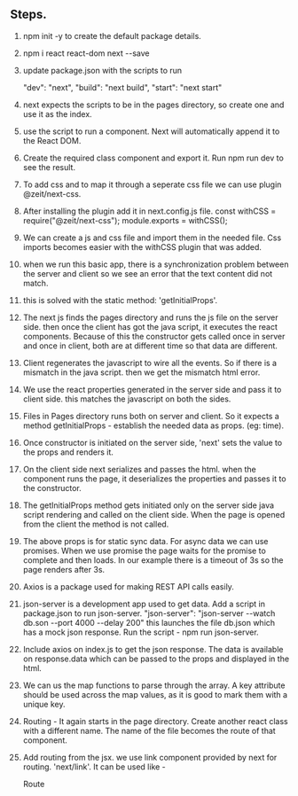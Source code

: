 ## Steps.

1. npm init -y 
to create the default package details.

2. npm i react react-dom next --save

3. update package.json with the scripts to run

    "dev": "next",
    "build": "next build",
    "start": "next start"

4. next expects the scripts to be in the pages directory, so create one and use it as the index.

5. use the script to run a component. Next will automatically append it to the React DOM.

6. Create the required class component and export it. Run npm run dev to see the result.

7. To add css and to map it through a seperate css file we can use plugin @zeit/next-css.

8. After installing the plugin add it in next.config.js file.
        const withCSS = require("@zeit/next-css");
        module.exports = withCSS();

9. We can create a js and css file and import them in the needed file. Css imports becomes easier with the withCSS plugin that was added.

10. when we run this basic app, there is a synchronization problem between the server and client so we see an error that the text content did not match.

11. this is solved with the static method: 'getInitialProps'.

12. The next js finds the pages directory and runs the js file on the server side. then once the client has got the java script, it executes the react components. Because of this the constructor gets called once in server and once in client, both are at different time so that data are different.

13. Client regenerates the javascript to wire all the events. So if there is a mismatch in the java script. then we get the mismatch html error.

14. We use the react properties generated in the server side and pass it to client side. this matches the javascript on both the sides.

15. Files in Pages directory runs both on server and client. So it expects a method getInitialProps - establish the needed data as props. (eg: time).

16. Once constructor is initiated on the server side, 'next' sets the value to the props and renders it.

17. On the client side next serializes and passes the html.
when the component runs the page, it deserializes the properties and passes it to the constructor.

18. The getInitialProps method gets initiated only on the server side java script rendering and called on the client side. When the page is opened from the client the method is not called.

19. The above props is for static sync data. For async data we can use promises. When we use promise the page waits for the promise to complete and then loads.
In our example there is a timeout of 3s so the page renders after 3s.

20. Axios is a package used for making REST API calls easily.

21. json-server is a development app used to get data.
Add a script in package.json to run json-server.
    "json-server": "json-server --watch db.son --port 4000 --delay 200"
this launches the file db.json which has a mock json response.
Run the script - npm run json-server.

22. Include axios on index.js to get the json response. The data is available on response.data which can be passed to the props and displayed in the html.

23. We can us the map functions to parse through the array. A key attribute should be used across the map values, as it is good to mark them with a unique key.

24. Routing - It again starts in the page directory. Create another react class with a different name. The name of the file becomes the route of that component.

25. Add routing from the jsx. we use link component provided by next for routing. 'next/link'.
It can be used like - 
    <Link href="/fileName">
        Route
    </Link>